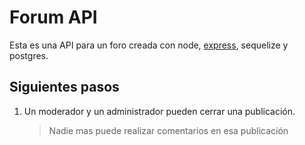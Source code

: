 # Forum API

Esta es una API para un foro creada con node, [express](https://expressjs.com/es/), sequelize y postgres.

## Siguientes pasos

1. Un moderador y un administrador pueden cerrar una publicación.
   > Nadie mas puede realizar comentarios en esa publicación
